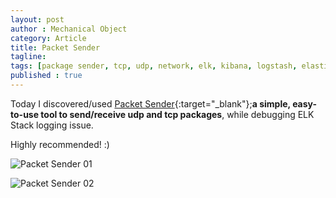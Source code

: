 ```yaml
---
layout: post
author : Mechanical Object
category: Article
title: Packet Sender 
tagline: 
tags: [package sender, tcp, udp, network, elk, kibana, logstash, elastic search]
published : true
--- 
```


Today I discovered/used [Packet Sender](https://packetsender.com/){:target="_blank"};**a simple, easy-to-use tool to send/receive udp and tcp packages**,
while debugging ELK Stack logging issue.

Highly recommended! :)

![Packet Sender 01](http://i.imgur.com/odpNpk3.png)

![Packet Sender 02](http://i.imgur.com/klveBX9.png)

